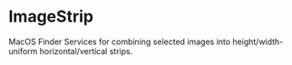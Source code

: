 # ImageStrip
MacOS Finder Services for combining selected images into height/width-uniform horizontal/vertical strips.
